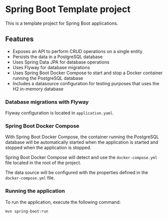 # Spring Boot Template project
This is a template project for Spring Boot applications. 

## Features
- Exposes an API to perform CRUD operations on a single entity
- Persists the data in a PostgreSQL database
- Uses Spring Data JPA for database operations
- Uses Flyway for database migrations
- Uses Spring Boot Docker Compose to start and stop a Docker container running the PostgreSQL database
- Includes a datasource configuration for testing purposes that uses the H2 in-memory database

### Database migrations with Flyway
Flyway configuration is located in `application.yaml`.

### Spring Boot Docker Compose
With Spring Boot Docker Compose, the container running the PostgreSQL database will be automatically started when the application is started and stopped when the application is stopped.

Spring Boot Docker Compose will detect and use the `docker-compose.yml` file located in the root of the project. 

The data source will be configured with the properties defined in the `docker-compose.yml` file.

### Running the application
To run the application, execute the following command:
```shell 
mvn spring-boot:run